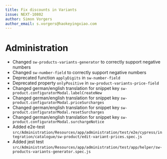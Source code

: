 ```yaml
---
title: Fix discounts in Variants
issue: NEXT-10802
author: Simon Vorgers
author_email: s.vorgers@haokeyingxiao.com 
---
```

# Administration
* Changed `sw-products-variants-generator` to correctly support negative numbers
* Changed `sw-number-field` to correctly support negative numbers
* Deprecated function `applyDigits` in `sw-number-field`
* Deprecated property `onlyPositive` in `sw-product-variants-price-field`
* Changed german/english translation for snippet key `sw-product.configuratorModal.labelCreateNew`
* Changed german/english translation for snippet key `sw-product.configuratorModal.priceSurcharges`
* Changed german/english translation for snippet key `sw-product.configuratorModal.resetSurcharges`
* Changed german/english translation for snippet key `sw-product.configuratorModal.surchargeNotice`
* Added e2e-test `src/Administration/Resources/app/administration/test/e2e/cypress/integration/catalogue/sw-product/edit-variant-prices.spec.js`
* Added jest test `src/Administration/Resources/app/administration/test/app/helper/sw-products-variants-generator.spec.js`
